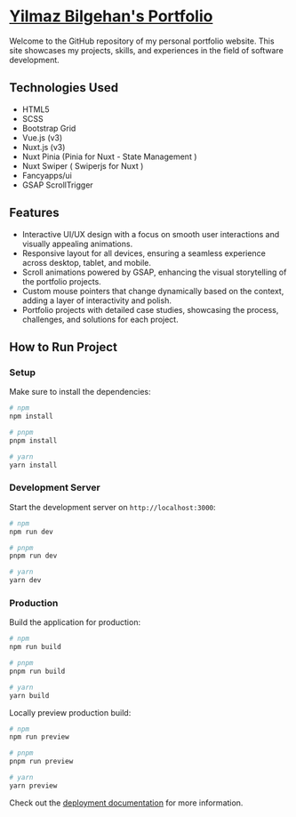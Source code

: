 # [Yilmaz Bilgehan's Portfolio](https://yilmazbilgehan.com)

Welcome to the GitHub repository of my personal portfolio website. This site showcases my projects, skills, and experiences in the field of software development.

## Technologies Used

- HTML5
- SCSS
- Bootstrap Grid
- Vue.js (v3)
- Nuxt.js (v3)
- Nuxt Pinia (Pinia for Nuxt - State Management )
- Nuxt Swiper ( Swiperjs for Nuxt )
- Fancyapps/ui
- GSAP ScrollTrigger

## Features

- Interactive UI/UX design with a focus on smooth user interactions and visually appealing animations.
- Responsive layout for all devices, ensuring a seamless experience across desktop, tablet, and mobile.
- Scroll animations powered by GSAP, enhancing the visual storytelling of the portfolio projects.
- Custom mouse pointers that change dynamically based on the context, adding a layer of interactivity and polish.
- Portfolio projects with detailed case studies, showcasing the process, challenges, and solutions for each project.

## How to Run Project

### Setup

Make sure to install the dependencies:

```bash
# npm
npm install

# pnpm
pnpm install

# yarn
yarn install
```

### Development Server

Start the development server on `http://localhost:3000`:

```bash
# npm
npm run dev

# pnpm
pnpm run dev

# yarn
yarn dev
```

### Production

Build the application for production:

```bash
# npm
npm run build

# pnpm
pnpm run build

# yarn
yarn build
```

Locally preview production build:

```bash
# npm
npm run preview

# pnpm
pnpm run preview

# yarn
yarn preview
```

Check out the [deployment documentation](https://nuxt.com/docs/getting-started/deployment) for more information.
